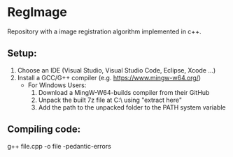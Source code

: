 # RegImage
Repository with a image registration algorithm implemented in c++.

## Setup:
1. Choose an IDE (Visual Studio, Visual Studio Code, Eclipse, Xcode ...)
2. Install a GCC/G++ compiler (e.g. https://www.mingw-w64.org/)
    - For Windows Users:
        1. Download a MingW-W64-builds compiler from their GitHub
        2. Unpack the built 7z file at C:\ using "extract here"
        3. Add the path to the unpacked folder to the PATH system variable

## Compiling code:
g++ file.cpp -o file -pedantic-errors